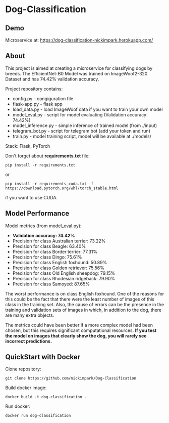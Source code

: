 # Dog-Classification

## Demo

Microservice at: https://dog-classification-nickimpark.herokuapp.com/

## About

This project is aimed at creating a microservice for classifying dogs by breeds. The EfficientNet-B0 Model was trained on ImageWoof2-320 Dataset and has 74.42% validation accuracy.

Project repository contains:
* config.py - congiguration file
* flask-app.py - flask app
* load_data.py - load ImageWoof data if you want to train your own model
* model_eval.py - script for model evaluating (Validation accuracy: 74.42%)
* model_inference.py - simple inference of trained model (from ./input)
* telegram_bot.py - script for telegram bot (add your token and run)
* train.py - model training script, model will be available at ./models/

Stack: Flask, PyTorch

Don't forget about **requirements.txt** file:
```
pip install -r requirements.txt
```
or
```
pip install -r requirements_cuda.txt -f https://download.pytorch.org/whl/torch_stable.html
```
if you want to use CUDA.

## Model Performance

Model metrics (from model_eval.py):
* **Validation accuracy: 74.42%**
* Precision for class Australian terrier: 73.22%
* Precision for class Beagle: 63.40%
* Precision for class Border terrier: 77.31%
* Precision for class Dingo: 75.61%
* Precision for class English foxhound: 50.89%
* Precision for class Golden retriever: 75.56%
* Precision for class Old English sheepdog: 79.15%
* Precision for class Rhodesian ridgeback: 79.90%
* Precision for class Samoyed: 87.65%

The worst performance is on class English foxhound. One of the reasons for this could be the fact that there were the least number of images of this class in the training set. Also, the cause of errors can be the presence in the training and validation sets of images in which, in addition to the dog, there are many extra objects.

The metrics could have been better if a more complex model had been chosen, but this requires significant computational resources. **If you test the model on images that clearly show the dog, you will rarely see incorrect predictions.**


## QuickStart with Docker

Clone repository:
```
git clone https://github.com/nickimpark/Dog-Classification
```
Build docker image:
```
docker build -t dog-classification .
```
Run docker:
```
docker run dog-classification
```
